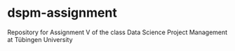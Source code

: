 # dspm-assignment
Repository for Assignment V of the class Data Science Project Management at Tübingen University
